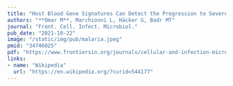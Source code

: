 ```yaml
---
title: "Host Blood Gene Signatures Can Detect the Progression to Severe and Cerebral Malaria"
authors: "**Omar M**, Marchionni L, Häcker G, Badr MT"
journal: "Front. Cell. Infect. Microbiol."
pub_date: "2021-10-22"
image: "/static/img/pub/malaria.jpeg"
pmid: "34746025"
pdf: "https://www.frontiersin.org/journals/cellular-and-infection-microbiology/articles/10.3389/fcimb.2021.743616/pdf"
links:
- name: "Wikipedia"
  url: "https://en.wikipedia.org/?curid=544177"
---
```

